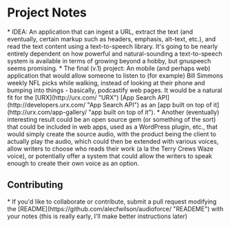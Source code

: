 <h1>Project Notes</h1>
* IDEA: An application that can ingest a URL, extract the text (and eventually, certain markup such as headers, emphasis, alt-text, etc.), and read the text content using a text-to-speech library. It's going to be nearly entirely dependent on how powerful and natural-sounding a text-to-speech system is available in terms of growing beyond a hobby, but gnuspeech seems promising.
* The final (v.1) project: An mobile (and perhaps web) application that would allow someone to listen to (for example) Bill Simmons weekly NFL picks while walking, instead of looking at their phone and bumping into things - basically, podcastify web pages. It would be a natural fit for the [URX](http://urx.com/ "URX") [App Search API](http://developers.urx.com/ "App Search API") as an [app built on top of it](http://urx.com/app-gallery/ "app built on top of it").
* Another (eventually) interesting result could be an open source gem (or something of the sort) that could be included in web apps, used as a WordPress plugin, etc., that would simply create the source audio, with the product being the client to actually play the audio, which could then be extended with various voices, allow writers to choose who reads their work (a la the Terry Crews Waze voice), or potentially offer a system that could allow the writers to speak enough to create their own voice as an option.
<h2>Contributing</h2>
* If you'd like to collaborate or contribute, submit a pull request modifying the [README](https://github.com/alecfwilson/audioforce/ "READEME") with your notes (this is really early, I'll make better instructions later)
